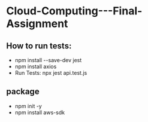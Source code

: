 # Cloud-Computing---Final-Assignment

## How to run tests:
* npm install --save-dev jest
* npm install axios
* Run Tests: npx jest api.test.js

## package 
* npm init -y
* npm install aws-sdk
  
